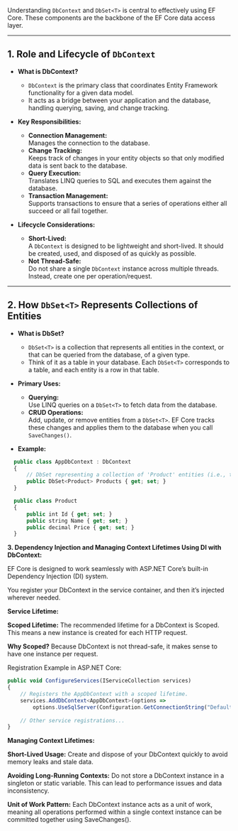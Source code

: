 Understanding `DbContext` and `DbSet<T>` is central to effectively using EF Core. These components are the backbone of the EF Core data access layer.

---

## 1. Role and Lifecycle of `DbContext`

- **What is DbContext?**
  - `DbContext` is the primary class that coordinates Entity Framework functionality for a given data model.
  - It acts as a bridge between your application and the database, handling querying, saving, and change tracking.

- **Key Responsibilities:**
  - **Connection Management:**  
    Manages the connection to the database.
  - **Change Tracking:**  
    Keeps track of changes in your entity objects so that only modified data is sent back to the database.
  - **Query Execution:**  
    Translates LINQ queries to SQL and executes them against the database.
  - **Transaction Management:**  
    Supports transactions to ensure that a series of operations either all succeed or all fail together.

- **Lifecycle Considerations:**
  - **Short-Lived:**  
    A `DbContext` is designed to be lightweight and short-lived. It should be created, used, and disposed of as quickly as possible.
  - **Not Thread-Safe:**  
    Do not share a single `DbContext` instance across multiple threads. Instead, create one per operation/request.

---

## 2. How `DbSet<T>` Represents Collections of Entities

- **What is DbSet<T>?**
  - `DbSet<T>` is a collection that represents all entities in the context, or that can be queried from the database, of a given type.
  - Think of it as a table in your database. Each `DbSet<T>` corresponds to a table, and each entity is a row in that table.

- **Primary Uses:**
  - **Querying:**  
    Use LINQ queries on a `DbSet<T>` to fetch data from the database.
  - **CRUD Operations:**  
    Add, update, or remove entities from a `DbSet<T>`. EF Core tracks these changes and applies them to the database when you call `SaveChanges()`.

- **Example:**
```typescript
  public class AppDbContext : DbContext
  {
      // DbSet representing a collection of 'Product' entities (i.e., the 'Products' table).
      public DbSet<Product> Products { get; set; }
  }

  public class Product
  {
      public int Id { get; set; }
      public string Name { get; set; }
      public decimal Price { get; set; }
  }
  ```

**3. Dependency Injection and Managing Context Lifetimes
Using DI with DbContext:**

EF Core is designed to work seamlessly with ASP.NET Core’s built-in Dependency Injection (DI) system.

You register your DbContext in the service container, and then it’s injected wherever needed.

**Service Lifetime:**

**Scoped Lifetime:**
The recommended lifetime for a DbContext is Scoped. This means a new instance is created for each HTTP request.

**Why Scoped?**
Because DbContext is not thread-safe, it makes sense to have one instance per request.

Registration Example in ASP.NET Core:

```typescript
public void ConfigureServices(IServiceCollection services)
{
    // Registers the AppDbContext with a scoped lifetime.
    services.AddDbContext<AppDbContext>(options =>
        options.UseSqlServer(Configuration.GetConnectionString("DefaultConnection")));
    
    // Other service registrations...
}
```
**Managing Context Lifetimes:**

**Short-Lived Usage:**
Create and dispose of your DbContext quickly to avoid memory leaks and stale data.

**Avoiding Long-Running Contexts:**
Do not store a DbContext instance in a singleton or static variable. This can lead to performance issues and data inconsistency.

**Unit of Work Pattern:**
Each DbContext instance acts as a unit of work, meaning all operations performed within a single context instance can be committed together using SaveChanges().